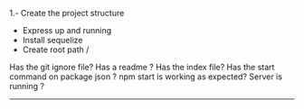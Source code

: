1.- Create the project structure
* Express up and running
* Install sequelize
* Create root path /

Has the git ignore file?
Has a readme ? 
Has the index file?
Has the start command on package json ?
npm start is working as expected?
Server is running ?

---------------------------------
